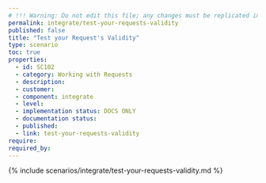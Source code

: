 ```yaml
---
# !!! Warning: Do not edit this file; any changes must be replicated in Excel !!!
permalink: integrate/test-your-requests-validity
published: false
title: "Test your Request's Validity"
type: scenario
toc: true
properties:
  - id: SC102
  - category: Working with Requests
  - description:
  - customer:
  - component: integrate
  - level:
  - implementation status: DOCS ONLY
  - documentation status:
  - published:
  - link: test-your-requests-validity
require:
required_by:
---
```


{% include scenarios/integrate/test-your-requests-validity.md %}
